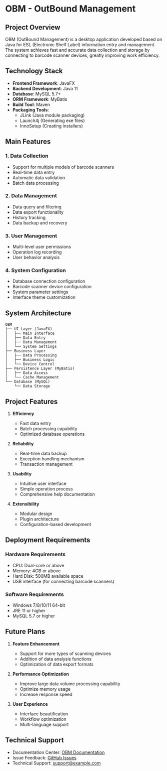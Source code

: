 # OBM - OutBound Management

## Project Overview

OBM (OutBound Management) is a desktop application developed based on Java for ESL (Electronic Shelf Label) information entry and management. The system achieves fast and accurate data collection and storage by connecting to barcode scanner devices, greatly improving work efficiency.

## Technology Stack

- **Frontend Framework**: JavaFX
- **Backend Development**: Java 11
- **Database**: MySQL 5.7+
- **ORM Framework**: MyBatis
- **Build Tool**: Maven
- **Packaging Tools**:
  - JLink (Java module packaging)
  - Launch4j (Generating exe files)
  - InnoSetup (Creating installers)

## Main Features

### 1. Data Collection
- Support for multiple models of barcode scanners
- Real-time data entry
- Automatic data validation
- Batch data processing

### 2. Data Management
- Data query and filtering
- Data export functionality
- History tracking
- Data backup and recovery

### 3. User Management
- Multi-level user permissions
- Operation log recording
- User behavior analysis

### 4. System Configuration
- Database connection configuration
- Barcode scanner device configuration
- System parameter settings
- Interface theme customization

## System Architecture

```
OBM
├── UI Layer (JavaFX)
│   ├── Main Interface
│   ├── Data Entry
│   ├── Data Management
│   └── System Settings
├── Business Layer
│   ├── Data Processing
│   ├── Business Logic
│   └── Device Control
├── Persistence Layer (MyBatis)
│   ├── Data Access
│   └── Cache Management
└── Database (MySQL)
    └── Data Storage
```

## Project Features

1. **Efficiency**
   - Fast data entry
   - Batch processing capability
   - Optimized database operations

2. **Reliability**
   - Real-time data backup
   - Exception handling mechanism
   - Transaction management

3. **Usability**
   - Intuitive user interface
   - Simple operation process
   - Comprehensive help documentation

4. **Extensibility**
   - Modular design
   - Plugin architecture
   - Configuration-based development

## Deployment Requirements

### Hardware Requirements
- CPU: Dual-core or above
- Memory: 4GB or above
- Hard Disk: 500MB available space
- USB interface (for connecting barcode scanners)

### Software Requirements
- Windows 7/8/10/11 64-bit
- JRE 11 or higher
- MySQL 5.7 or higher

## Future Plans

1. **Feature Enhancement**
   - Support for more types of scanning devices
   - Addition of data analysis functions
   - Optimization of data export formats

2. **Performance Optimization**
   - Improve large data volume processing capability
   - Optimize memory usage
   - Increase response speed

3. **User Experience**
   - Interface beautification
   - Workflow optimization
   - Multi-language support

## Technical Support

- Documentation Center: [OBM Documentation](/en/docs/OBM/)
- Issue Feedback: [GitHub Issues](https://github.com/your-repo/OBM/issues)
- Technical Support: support@example.com 